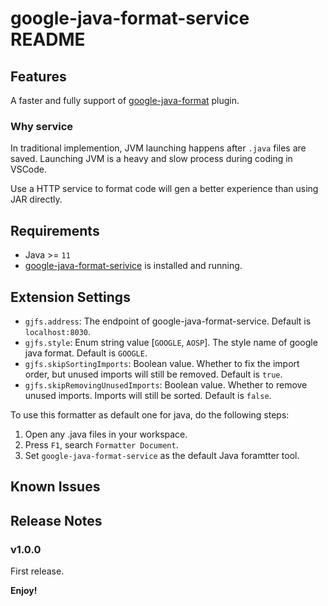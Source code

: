 # google-java-format-service README

## Features

A faster and fully support of [google-java-format](https://github.com/google/google-java-format) plugin.

### Why service

In traditional implemention, JVM launching happens after `.java` files are saved. Launching JVM is a heavy and slow process during coding in VSCode.

Use a HTTP service to format code will gen a better experience than using JAR directly.

## Requirements

- Java >= `11`
- [google-java-format-serivice](google-java-format-service/README.md) is installed and running.

## Extension Settings

- `gjfs.address`: The endpoint of google-java-format-service. Default is `localhost:8030`.
- `gjfs.style`: Enum string value [`GOOGLE`, `AOSP`]. The style name of google java format. Default is `GOOGLE`.
- `gjfs.skipSortingImports`: Boolean value. Whether to fix the import order, but unused imports will still be removed. Default is `true`.
- `gjfs.skipRemovingUnusedImports`: Boolean value. Whether to remove unused imports. Imports will still be sorted. Default is `false`.

To use this formatter as default one for java, do the following steps:

1. Open any .java files in your workspace.
1. Press `F1`, search `Formatter Document`.
1. Set `google-java-format-service` as the default Java foramtter tool.

## Known Issues

## Release Notes

### v1.0.0

First release.

**Enjoy!**
